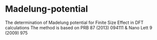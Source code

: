 # Madelung-potential
The determination of Madelung potential for Finite Size Effect in DFT calculations
The method is based on PRB 87 (2013) 094111 & Nano Lett 9 (2009) 975
